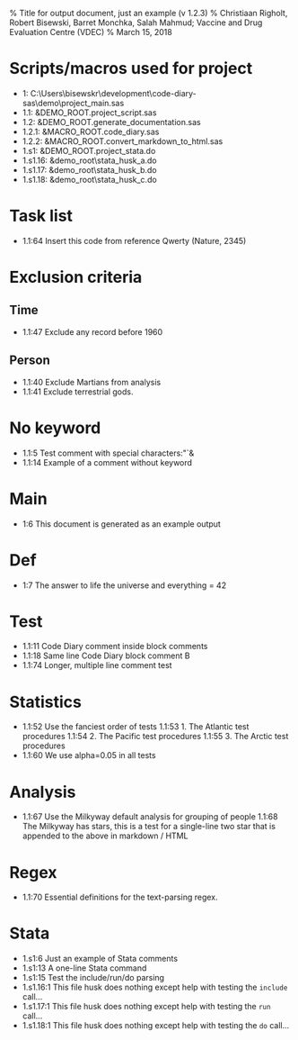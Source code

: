 % Title for output document, just an example (v 1.2.3)
% Christiaan Righolt, Robert Bisewski, Barret Monchka, Salah Mahmud; Vaccine and Drug Evaluation Centre (VDEC)
% March 15, 2018

# Scripts/macros used for project
* 1: C:\Users\bisewskr\development\code-diary-sas\demo\project_main.sas
* 1.1: &DEMO_ROOT.project_script.sas
* 1.2: &DEMO_ROOT.generate_documentation.sas
* 1.2.1: &MACRO_ROOT.code_diary.sas
* 1.2.2: &MACRO_ROOT.convert_markdown_to_html.sas
* 1.s1: &DEMO_ROOT.project_stata.do
* 1.s1.16: &demo_root\stata_husk_a.do
* 1.s1.17: &demo_root\stata_husk_b.do
* 1.s1.18: &demo_root\stata_husk_c.do

# Task list
* 1.1:64 Insert this code from reference Qwerty (Nature, 2345)

# Exclusion criteria

## Time
* 1.1:47 Exclude any record before 1960

## Person
* 1.1:40 Exclude Martians from analysis
* 1.1:41 Exclude terrestrial gods.

# No keyword
* 1.1:5 Test comment with special characters:"`&
* 1.1:14 Example of a comment without keyword

# Main
* 1:6 This document is generated as an example output

# Def
* 1:7 The answer to life the universe and everything = 42

# Test
* 1.1:11 Code Diary comment inside block comments
* 1.1:18 Same line Code Diary block comment B
* 1.1:74 Longer, multiple line comment test

# Statistics
* 1.1:52 Use the fanciest order of tests
  1.1:53 1. The Atlantic test procedures
  1.1:54 2. The Pacific test procedures
  1.1:55 3. The Arctic test procedures
* 1.1:60 We use alpha=0.05 in all tests

# Analysis
* 1.1:67 Use the Milkyway default analysis for grouping of people
  1.1:68 The Milkyway has stars, this is a test for a single-line two star that is appended to the above in markdown / HTML

# Regex
* 1.1:70 Essential definitions for the text-parsing regex.

# Stata
* 1.s1:6 Just an example of Stata comments
* 1.s1:13 A one-line Stata command
* 1.s1:15 Test the include/run/do parsing
* 1.s1.16:1 This file husk does nothing except help with testing the `include` call...
* 1.s1.17:1 This file husk does nothing except help with testing the `run` call...
* 1.s1.18:1 This file husk does nothing except help with testing the `do` call...

